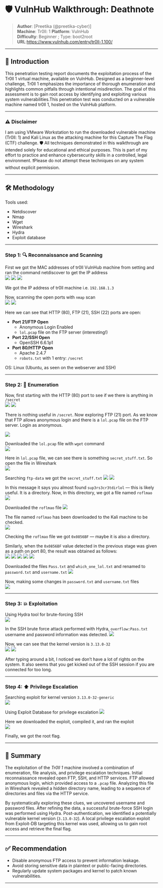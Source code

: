 # 🛡️ VulnHub Walkthrough: Deathnote

> **Author**: [Preetika (@preetika-cyber)]  
> **Machine**: Tr0ll: 1
> **Platform**: VulnHub  
> **Difficulty**: Beginner ; Type: boot2root
> **URL**:https://www.vulnhub.com/entry/tr0ll-1,100/

---

## 🧠 Introduction

This penetration testing report documents the exploitation process of the Tr0ll 1 virtual machine, available on VulnHub. Designed as a beginner-level challenge, Tr0ll 1 emphasizes the importance of thorough enumeration and highlights common pitfalls through intentional misdirection. The goal of this assessment is to gain root access by identifying and exploiting various system vulnerabilities.This penetration test was conducted on a vulnerable machine named tr0ll 1, hosted on the VulnHub platform.

---

### ⚠️ Disclaimer
I am using VMware Workstation to run the downloaded vulnerable machine (Tr0ll: 1) and Kali Linux as the attacking machine for this Capture The Flag (CTF) challenge.
🛡️ All techniques demonstrated in this walkthrough are intended solely for educational and ethical purposes. This is part of my effort to practice and enhance cybersecurity skills in a controlled, legal environment.
❗Please do not attempt these techniques on any system without explicit permission.

---

## 🛠️ Methodology

Tools used:
-	Netdiscover
-	Nmap
- Wget
-	Wireshark
-	Hydra
-	Exploit database
  
---

### Step 1: 🔍 Reconnaissance and Scanning

First we got the MAC addresses of tr0ll VulnHub machine from setting and ran the command netdiscover to get the IP address  
![](Screenshots/1_mac-address.png)
![](Screenshots/2_netdiscover.png)
![](Screenshots/3_netdiscover.png)

We got the IP address of tr0ll machine i.e. `192.168.1.3`

Now, scanning the open ports with `nmap` scan  
![](Screenshots/4_nmap.png)
![](Screenshots/5_nmap.png)

Here we can see that HTTP (80), FTP (21), SSH (22) ports are open:

- **Port 21/FTP Open**
  - Anonymous Login Enabled
  - `lol.pcap` file on the FTP server (interesting!)
- **Port 22/SSH Open**
  - OpenSSH 6.6.1p1
- **Port 80/HTTP Open**
  - Apache 2.4.7
  - `robots.txt` with 1 entry: `/secret`

OS: Linux (Ubuntu, as seen on the webserver and SSH)

---

### Step 2: 🧭 Enumeration

Now, first starting with the HTTP (80) port to see if we there is anything in `/secret`  
![](Screenshots/6_http.png)
![](Screenshots/7_http.png)

There is nothing useful in `/secret`. Now exploring FTP (21) port. As we know that FTP allows anonymous login and there is a `lol.pcap` file on the FTP server. Login as anonymous.

![](Screenshots/8_ftp.png)

Downloaded the `lol.pcap` file with `wget` command  
![](Screenshots/9_lol-pcap.png)

Here in `lol.pcap` file, we can see there is something `secret_stuff.txt`. So open the file in Wireshark  
![](Screenshots/10_wireshark.png)

Searching `ftp-data` we got the `secret_stuff.txt`
![](Screenshots/11_wireshark-ftp-data.png)
![](Screenshots/12_wireshark-ftp-data-msg.png)

In this message it says you almost found `sup3rs3cr3tdirlol` — this is likely useful.
It is a directory. Now, in this directory, we got a file named `roflmao`  
![](Screenshots/13_sup3rs3cr3tdirlol.png)

Downloaded the `roflmao` file
![](Screenshots/14_roflmao.png)

The file named `roflmao` has been downloaded to the Kali machine to be checked.  
![](Screenshots/15_roflmao.png)

Checking the `roflmao` file we got `0x0856BF` — maybe it is also a directory.

Similarly, when the `0x0856BF` value detected in the previous stage was given as a path on port 80, the result was obtained as follows:  
![](Screenshots/16_0x0856BF.png)
![](Screenshots/17_0x0856BF-good-luck.png)
![](Screenshots/18_0x0856BF-good-luck-txt-file.png)
![](Screenshots/19_0x0856BF-password.png)
![](Screenshots/20_0x0856BF-password-pass-txt.png)

Downloaded the files `Pass.txt` and `which_one_lol.txt` and renamed to `password.txt` and `username.txt`
![](Screenshots/21_wget.png)

Now, making some changes in `password.txt` and `username.txt` files  
![](Screenshots/22_login-files.png)

---

### Step 3: 💥 Exploitation

Using Hydra tool for brute-forcing SSH  
![](screenshots/23_hydra.jpg)

In the SSH brute force attack performed with Hydra, `overflow:Pass.txt` username and password information was detected.
![](Screenshots/24_ssh.png)

Now, we can see that the kernel version is `3.13.0-32`  
![](Screenshots/25_ssh.png)
![](Screenshots/26_ssh-msg.png)

After typing around a bit, I noticed we don’t have a lot of rights on the system. It also seems that you get kicked out of the SSH session if you are connected for too long.

---

### Step 4: ⬆️ Privilege Escalation

Searching exploit for kernel version `3.13.0-32-generic`  
![](Screenshots/27_exploit-db.png)

Using Exploit Database for privilege escalation
![](Screenshots/28_exploit-db.png)

Here we downloaded the exploit, compiled it, and ran the exploit  
![](Screenshots/29_root-flag.png)

Finally, we got the root flag.  

---

## 🧾 Summary

The exploitation of the *Tr0ll 1* machine involved a combination of enumeration, file analysis, and privilege escalation techniques. Initial reconnaissance revealed open FTP, SSH, and HTTP services. FTP allowed anonymous login, which provided access to a `.pcap` file. Analyzing this file in Wireshark revealed a hidden directory name, leading to a sequence of directories and files via the HTTP service.

By systematically exploring these clues, we uncovered username and password files. After refining the data, a successful brute-force SSH login was performed using Hydra. Post-authentication, we identified a potentially vulnerable kernel version (`3.13.0-32`). A local privilege escalation exploit from Exploit-DB targeting this kernel was used, allowing us to gain root access and retrieve the final flag.

---

## ✅ Recommendation

- Disable anonymous FTP access to prevent information leakage.
- Avoid storing sensitive data in plaintext or public-facing directories.
- Regularly update system packages and kernel to patch known vulnerabilities.

---



